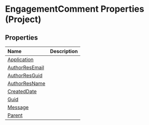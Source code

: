 
# EngagementComment Properties (Project)

## Properties



|**Name**|**Description**|
|:-----|:-----|
|[Application](7c74fa87-932a-6f46-72cd-3f0ad3dfa245.md)||
|[AuthorResEmail](a14c0d6c-2163-b7ce-86a8-b44ab691a386.md)||
|[AuthorResGuid](551e1ae2-346a-aac5-7fca-ac92f6983cc6.md)||
|[AuthorResName](1c148709-ce9b-ff90-3f4c-932e2c6f79aa.md)||
|[CreatedDate](1d963d79-e219-9c91-2332-6c977dd346fa.md)||
|[Guid](d36b982b-bf3a-cdfe-d910-f1cd2bdab769.md)||
|[Message](b54430ec-7d99-76eb-2895-7c54abea6bc2.md)||
|[Parent](d27685a9-4a21-9095-d6e0-8a3978faf11d.md)||

